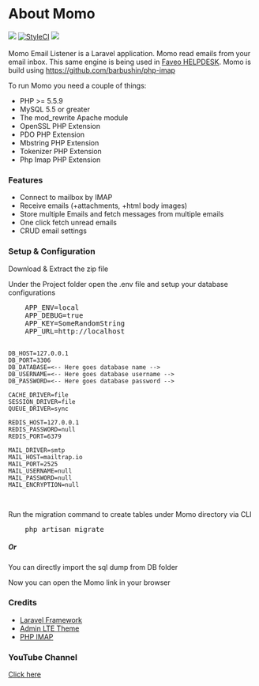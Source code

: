 # About Momo
<a href="https://travis-ci.org/ladybirdweb/momo-email-listener"><img src="https://travis-ci.org/ladybirdweb/momo-email-listener.svg?branch=master"></a>  <a href="https://styleci.io/repos/49883101"><img src="https://styleci.io/repos/49883101/shield" alt="StyleCI"></a> <a href="https://scrutinizer-ci.com/g/ladybirdweb/momo-email-listener/"><img src="https://scrutinizer-ci.com/g/ladybirdweb/momo-email-listener/badges/quality-score.png?b=master"></a>
<br/><br/>
Momo Email Listener is a Laravel application. 
Momo read emails from your email inbox. This same engine is being used in <a href="https://github.com/ladybirdweb/faveo-helpdesk">Faveo HELPDESK</a>. 
Momo is build using https://github.com/barbushin/php-imap

<p>To run Momo you need a couple of things:</p>
<ul>
  	<li>PHP >= 5.5.9</li>
  	<li>MySQL 5.5 or greater</li>
  	<li>The mod_rewrite Apache module</li>
	<li>OpenSSL PHP Extension</li>
	<li>PDO PHP Extension</li>
	<li>Mbstring PHP Extension</li>
	<li>Tokenizer PHP Extension</li>
	<li>Php Imap PHP Extension</li>
</ul>

<h3>Features</h3>
<ul>
	<li>Connect to mailbox by IMAP</li>
	<li>Receive emails (+attachments, +html body images)</li>
	<li>Store multiple Emails and fetch messages from multiple emails</li>
	<li>One click fetch unread emails</li>
	<li>CRUD email settings</li>
</ul>

<h3>Setup &amp; Configuration</h3>
<p>Download &amp; Extract the zip file</p>
<p>Under the Project folder open the .env file and setup your database configurations</p>
<pre>
	APP_ENV=local
	APP_DEBUG=true
	APP_KEY=SomeRandomString
	APP_URL=http://localhost

	DB_HOST=127.0.0.1
	DB_PORT=3306
	DB_DATABASE=<-- Here goes database name -->
	DB_USERNAME=<-- Here goes database username -->
	DB_PASSWORD=<-- Here goes database password -->

	CACHE_DRIVER=file
	SESSION_DRIVER=file
	QUEUE_DRIVER=sync

	REDIS_HOST=127.0.0.1
	REDIS_PASSWORD=null
	REDIS_PORT=6379

	MAIL_DRIVER=smtp
	MAIL_HOST=mailtrap.io
	MAIL_PORT=2525
	MAIL_USERNAME=null
	MAIL_PASSWORD=null
	MAIL_ENCRYPTION=null
</pre>
<p>Run the migration command to create tables under Momo directory via CLI</p>
<pre>
	php artisan migrate
</pre>
<h5>Or</h5>
<p>You can directly import the sql dump from DB folder</p>
<p>Now you can open the Momo link in your browser</p>
<h3><a id="user-content-credits" href="https://github.com/ladybirdweb/faveo-helpdesk#credits" aria-hidden="true"></a>Credits</h3>
<ul>
  <li><a href="https://github.com/laravel/laravel">Laravel Framework</a></li>
  <li><a href="https://github.com/almasaeed2010/AdminLTE">Admin LTE Theme</a></li>
  <li><a href="https://github.com/barbushin/php-imap">PHP IMAP</a></li>
</ul>

<h3>YouTube Channel</h3>
<p><a href="https://www.youtube.com/channel/UC-eqh-h241b1janp6sU7Iiw" target="_blank">Click here</a></p>


